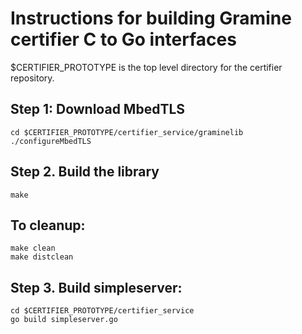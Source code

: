 # Instructions for building Gramine certifier C to Go interfaces

$CERTIFIER_PROTOTYPE is the top level directory for the certifier repository.

## Step 1: Download MbedTLS
```shell
cd $CERTIFIER_PROTOTYPE/certifier_service/graminelib
./configureMbedTLS
```

## Step 2. Build the library
```shell
make
```

## To cleanup:
```shell
make clean
make distclean
```

## Step 3. Build simpleserver:
```shell
cd $CERTIFIER_PROTOTYPE/certifier_service
go build simpleserver.go
```

